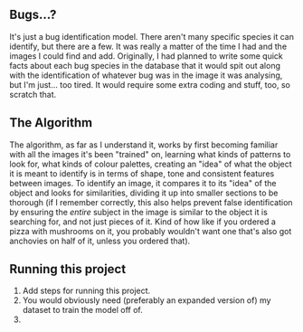 ## Bugs...?
It's just a bug identification model. There aren't many specific species it can identify, but there are a few. It was really a matter of the time I had and the images I could find and add. Originally, I had planned to write some quick facts about each bug species in the database that it would spit out along with the identification of whatever bug was in the image it was analysing, but I'm just... too tired. It would require some extra coding and stuff, too, so scratch that.

## The Algorithm
The algorithm, as far as I understand it, works by first becoming familiar with all the images it's been "trained" on, learning what kinds of patterns to look for, what kinds of colour palettes, creating an "idea" of what the object it is meant to identify is in terms of shape, tone and consistent features between images. To identify an image, it compares it to its "idea" of the object and looks for similarities, dividing it up into smaller sections to be thorough (if I remember correctly, this also helps prevent false identification by ensuring the *entire* subject in the image is similar to the object it is searching for, and not just pieces of it. Kind of how like if you ordered a pizza with mushrooms on it, you probably wouldn't want one that's also got anchovies on half of it, unless you ordered that).

## Running this project

1. Add steps for running this project.
2. You would obviously need (preferably an expanded version of) my dataset to train the model off of.
3. 
